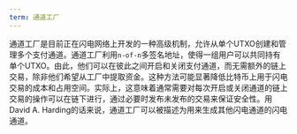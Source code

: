 ```yaml
---
term: 通道工厂
---
```


通道工厂是目前正在闪电网络上开发的一种高级机制，允许从单个UTXO创建和管理多个支付通道。通道工厂利用`n-of-n`多签名地址，使得一组用户可以共同持有单个UTXO。由此，他们可以在彼此之间开启和关闭支付通道，而无需额外的链上交易，除非他们希望从工厂中提取资金。这种方法可能显著降低比特币上用于闪电交易的成本和占用空间。实际上，这意味着通常需要对每次开启或关闭通道的链上交易的操作可以在链下进行，通过必要时发布未发布的交易来保证安全性。用David A. Harding的话来说，通道工厂可以被描述为用来生成其他闪电通道的闪电通道。